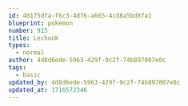 ```yaml
---
id: 40175dfa-f6c3-4d76-a665-4cd8a5bd8fa1
blueprint: pokemon
number: 915
title: Lechonk
types:
  - normal
author: 4d8d6ede-5963-429f-9c2f-74b897007e0c
tags:
  - basic
updated_by: 4d8d6ede-5963-429f-9c2f-74b897007e0c
updated_at: 1716572346
---
```

